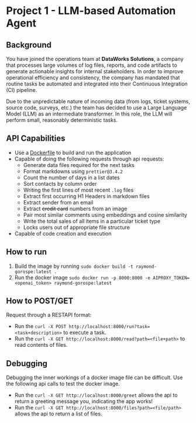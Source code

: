 # Project 1 - LLM-based Automation Agent

## Background

You have joined the operations team at **DataWorks Solutions**, a company that processes large volumes of log files, reports, and code artifacts to generate actionable insights for internal stakeholders. In order to improve operational efficiency and consistency, the company has mandated that routine tasks be automated and integrated into their Continuous Integration (CI) pipeline.

Due to the unpredictable nature of incoming data (from logs, ticket systems, source code, surveys, etc.) the team has decided to use a Large Language Model (LLM) as an intermediate transformer. In this role, the LLM will perform small, reasonably deterministic tasks.

## API Capabilities

- Use a [Dockerfile](Dockerfile) to build and run the application
- Capable of doing the following requests through api requests:
    - Generate data files required for the next tasks
    - Format markdowns using `prettier@3.4.2`
    - Count the number of days in a list dates
    - Sort contacts by column order
    - Writing the first lines of most recent `.log` files
    - Extract first occurring H1 Headers in markdown files
    - Extract sender from an email
    - Extract ~~credit card~~ numbers from an image
    - Pair most similar comments using embeddings and cosine similarity
    - Write the total sales of all items in a particular ticket type
    - Locks users out of appropriate file structure
- Capable of code creation and execution

## How to run

1. Build the image by running `sudo docker build -t raymond-gorospe:latest .`
2. Run the docker image `sudo docker run -p 8000:8000 -e AIPROXY_TOKEN=<openai_token> raymond-gorospe:latest`

## How to POST/GET

Request through a RESTAPI format:

- Run the `curl -X POST http://localhost:8000/run?task=<task+description>` to execute a task.
- Run the `curl -X GET http://localhost:8000/read?path=<file+path>` to read contents of files. 

## Debugging

Debugging the inner workings of a docker image file can be difficult. Use the following api calls to test the docker image.

- Run the `curl -X GET http://localhost:8000/greet` allows the api to return a greeting message you, indicating the app works!
- Run the `curl -X GET http://localhost:8000/files?path=<file/path>` allows the api to return a list of files.
